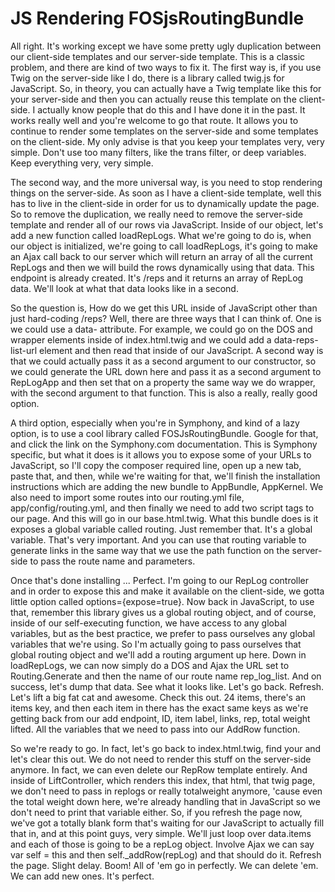 # JS Rendering FOSjsRoutingBundle

All right. It's working except we have some pretty ugly duplication between our client-side templates and our server-side template. This is a classic problem, and there are kind of two ways to fix it. The first way is, if you use Twig on the server-side like I do, there is a library called twig.js for JavaScript. So, in theory, you can actually have a Twig template like this for your server-side and then you can actually reuse this template on the client-side. I actually know people that do this and I have done it in the past. It works really well and you're welcome to go that route. It allows you to continue to render some templates on the server-side and some templates on the client-side. My only advise is that you keep your templates very, very simple. Don't use too many filters, like the trans filter, or deep variables. Keep everything very, very simple.

The second way, and the more universal way, is you need to stop rendering things on the server-side. As soon as I have a client-side template, well this has to live in the client-side in order for us to dynamically update the page. So to remove the duplication, we really need to remove the server-side template and render all of our rows via JavaScript. Inside of our object, let's add a new function called loadRepLogs. What we're going to do is, when our object is initialized, we're going to call loadRepLogs, it's going to make an Ajax call back to our server which will return an array of all the current RepLogs and then we will build the rows dynamically using that data. This endpoint is already created. It's /reps and it returns an array of RepLog data. We'll look at what that data looks like in a second.

So the question is, How do we get this URL inside of JavaScript other than just hard-coding /reps? Well, there are three ways that I can think of. One is we could use a data- attribute. For example, we could go on the DOS and wrapper elements inside of index.html.twig and we could add a data-reps-list-url element and then read that inside of our JavaScript. A second way is that we could actually pass it as a second argument to our constructor, so we could generate the URL down here and pass it as a second argument to RepLogApp and then set that on a property the same way we do wrapper, with the second argument to that function. This is also a really, really good option.

A third option, especially when you're in Symphony, and kind of a lazy option, is to use a cool library called FOSJsRoutingBundle. Google for that, and click the link on the Symphony.com documentation. This is Symphony specific, but what it does is it allows you to expose some of your URLs to JavaScript, so I'll copy the composer required line, open up a new tab, paste that, and then, while we're waiting for that, we'll finish the installation instructions which are adding the new bundle to AppBundle, AppKernel. We also need to import some routes into our routing.yml file, app/config/routing.yml, and then finally we need to add two script tags to our page. And this will go in our base.html.twig. What this bundle does is it exposes a global variable called routing. Just remember that. It's a global variable. That's very important. And you can use that routing variable to generate links in the same way that we use the path function on the server-side to pass the route name and parameters.

Once that's done installing ... Perfect. I'm going to our RepLog controller and in order to expose this and make it available on the client-side, we gotta little option called options={expose=true}. Now back in JavaScript, to use that, remember this library gives us a global routing object, and of course, inside of our self-executing function, we have access to any global variables, but as the best practice, we prefer to pass ourselves any global variables that we're using. So I'm actually going to pass ourselves that global routing object and we'll add a routing argument up here. Down in loadRepLogs, we can now simply do a DOS and Ajax the URL set to Routing.Generate and then the name of our route name rep_log_list. And on success, let's dump that data. See what it looks like. Let's go back. Refresh. Let's lift a big fat cat and awesome. Check this out. 24 items, there's an items key, and then each item in there has the exact same keys as we're getting back from our add endpoint, ID, item label, links, rep, total weight lifted. All the variables that we need to pass into our AddRow function.

So we're ready to go. In fact, let's go back to index.html.twig, find your <tbody> and let's clear this out. We do not need to render this stuff on the server-side anymore. In fact, we can even delete our RepRow template entirely. And inside of LiftController, which renders this index, that html, that twig page, we don't need to pass in replogs or really totalweight anymore, 'cause even the total weight down here, we're already handling that in JavaScript so we don't need to print that variable either. So, if you refresh the page now, we've got a totally blank form that's waiting for our JavaScript to actually fill that in, and at this point guys, very simple. We'll just loop over data.items and each of those is going to be a repLog object. Involve Ajax we can say var self = this and then self._addRow(repLog) and that should do it. Refresh the page. Slight delay. Boom! All of 'em go in perfectly. We can delete 'em. We can add new ones. It's perfect.
